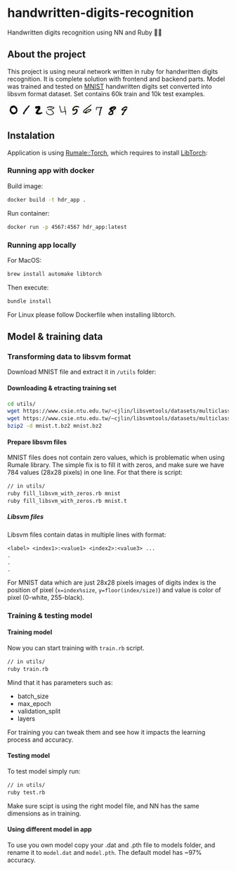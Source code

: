 # handwritten-digits-recognition
Handwritten digits recognition using NN and Ruby 🧠💎

## About the project
This project is using neural network written in ruby for handwritten digits recognition. It is complete solution with frontend and backend parts.
Model was trained and tested on [MNIST](http://yann.lecun.com/exdb/mnist/) handwritten digits set converted into libsvm format dataset.
Set contains 60k train and 10k test examples.

![digits 0-9](https://github.com/jdrzj/handwritten-digits-recognition/raw/main/digits.gif)

## Instalation
Application is using [Rumale::Torch](https://github.com/yoshoku/rumale-torch), which requires to install [LibTorch](https://github.com/ankane/torch.rb#libtorch-installation):

### Running app with docker
Build image:
```bash
docker build -t hdr_app .
```
Run container:
```bash
docker run -p 4567:4567 hdr_app:latest
```
### Running app locally
For MacOS:

```bash
brew install automake libtorch
```
Then execute:
```bash
bundle install
```

For Linux please follow Dockerfile when installing libtorch.

## Model & training data
### Transforming data to libsvm format
Download MNIST file and extract it in `/utils` folder:

#### Downloading & etracting training set
```bash
cd utils/
wget https://www.csie.ntu.edu.tw/~cjlin/libsvmtools/datasets/multiclass/mnist.t.bz2
wget https://www.csie.ntu.edu.tw/~cjlin/libsvmtools/datasets/multiclass/mnist.bz2
bzip2 -d mnist.t.bz2 mnist.bz2
```

#### Prepare libsvm files
MNIST files does not contain zero values, which is problematic when using Rumale library. The simple fix is to fill it with zeros, and make sure we have 784 values (28x28 pixels) in one line. For that there is script:

```bash
// in utils/
ruby fill_libsvm_with_zeros.rb mnist
ruby fill_libsvm_with_zeros.rb mnist.t
```

##### Libsvm files
Libsvm files contain datas in multiple lines with format:

```
<label> <index1>:<value1> <index2>:<value3> ...
.
.
.
```

For MNIST data which are just 28x28 pixels images of digits index is the position of pixel (`x=index%size`, `y=floor(index/size)`) and value is color of pixel (0-white, 255-black).

### Training & testing model
#### Training model
Now you can start training with `train.rb` script.
```bash
// in utils/
ruby train.rb
```

Mind that it has parameters such as:
- batch_size
- max_epoch
- validation_split
- layers

For training you can tweak them and see how it impacts the learning process and accuracy.

#### Testing model
To test model simply run:
```bash
// in utils/
ruby test.rb
```

Make sure scipt is using the right model file, and NN has the same dimensions as in training.

#### Using different model in app
To use you own model copy your .dat and .pth file to models folder, and rename it to `model.dat` and `model.pth`.
The default model has ~97% accuracy.